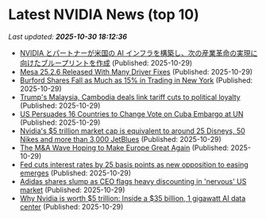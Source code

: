 # Latest NVIDIA News (top 10)
_Last updated: **2025-10-30 18:12:36**_

- [NVIDIA とパートナーが米国の AI インフラを構築し、次の産業革命の実現に向けたブループリントを作成](https://prtimes.jp/main/html/rd/p/000000569.000012662.html) (Published: 2025-10-29)
- [Mesa 25.2.6 Released With Many Driver Fixes](https://www.phoronix.com/news/Mesa-25.2.6-Released) (Published: 2025-10-29)
- [Burford Shares Fall as Much as 15% in Trading in New York](https://biztoc.com/x/f4334238a3e304b1) (Published: 2025-10-29)
- [Trump's Malaysia, Cambodia deals link tariff cuts to political loyalty](https://biztoc.com/x/17885b05ee6dcd3f) (Published: 2025-10-29)
- [US Persuades 16 Countries to Change Vote on Cuba Embargo at UN](https://biztoc.com/x/062e41554b7febba) (Published: 2025-10-29)
- [Nvidia's $5 trillion market cap is equivalent to around 25 Disneys, 50 Nikes and more than 3,000 JetBlues](https://biztoc.com/x/0fab3f154f29c21f) (Published: 2025-10-29)
- [The M&A Wave Hoping to Make Europe Great Again](https://biztoc.com/x/d899c423f592a978) (Published: 2025-10-29)
- [Fed cuts interest rates by 25 basis points as new opposition to easing emerges](https://biztoc.com/x/820c883e865c7a05) (Published: 2025-10-29)
- [Adidas shares slump as CEO flags heavy discounting in 'nervous' US market](https://biztoc.com/x/31637d36c4c74a88) (Published: 2025-10-29)
- [Why Nvidia is worth $5 trillion: Inside a $35 billion, 1 gigawatt AI data center](https://biztoc.com/x/894387984efb5f8b) (Published: 2025-10-29)
